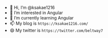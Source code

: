 - 👋 Hi, I’m @ksakae1216
- 👀 I’m interested in Angular
- 🌱 I’m currently learning Angular
- 📫 My blog is `https://ksakae1216.com/`
- :smile: My twitter is `https://twitter.com/beltway7`

<!---
ksakae1216/ksakae1216 is a ✨ special ✨ repository because its `README.md` (this file) appears on your GitHub profile.
You can click the Preview link to take a look at your changes.
--->
